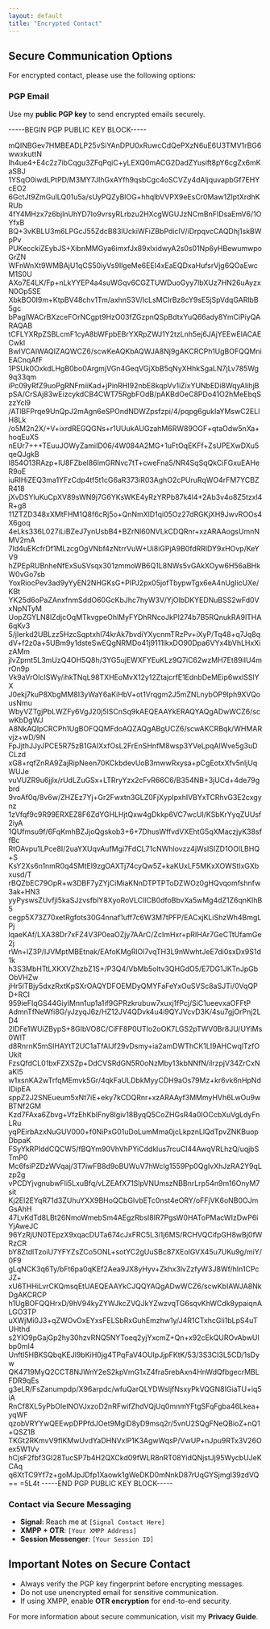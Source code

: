 ```yaml
---
layout: default
title: "Encrypted Contact"
---
```


## Secure Communication Options
For encrypted contact, please use the following options:

### **PGP Email**
Use my **public PGP key** to send encrypted emails securely.

-----BEGIN PGP PUBLIC KEY BLOCK-----

mQINBGev7HMBEADLP25vSiYAnDPU0xRuwcCdQePXzN6uE6U3TMV1rBG6wwxkuttN
Ih4ue4+E4c2z7ibCqgu3ZFqPqiC+yLEXQ0mACG2DadZYusift8pY6cgZx6mKaSBJ
1YSqO0iwdLPtPD/M3MY7JIhGxAYfh9qsbCgc4oSCVZy4dAljquvapbGf7EHYcEO2
6GctJt9ZmGuILQ01u5a/sUyPQZyBlOG+hhqlbVVPX9eEsCr0Maw1ZlptXrdhKRUb
4fY4MHzx7z6bjlnUhYD7Io9vrsyRLrbzu2HXcgWGUJzNCmBnFIDsaEmV6/1OYfxB
BQ+3vKBLU3m6LPGcJ55ZdcB83lUckiWFiZBbPdicIV/iDrpqvcCAQDhj1skBWpPv
PUKecckiZEybJS+XibnMMGya6imxfJx89xIxidwyA2s0s01Np6yHBewumwpoGrZN
WFnWnXt9WMBAjU1qCS50iyVs9IlgeMe6EEI4xEaEQDxaHufsrVjg6QOaEwcM1S0U
AXo7E4LK/Fp+nLkYYEP4a4suWGqv6CGZTUWDuoGyy7lbXUz7HN26uAyzxN0Op5SE
XbkBO0I9m+KtpBV48chv1Tm/axhnS3V/IcLsMCIrBz8cY9sE5jSpVdqGARlbB5gc
bPagIWACrBXzceFOrNCgpt9HzO03fZGzpnQSpBdtxYuQ66ady8YmCiPiyQARAQAB
tCFLYXRpZSBLcmF1cyA8bWFpbEBrYXRpZWJ1Y2tzLnh5ej6JAjYEEwEIACAECwkI
BwIVCAIWAQIZAQWCZ6/scwKeAQKbAQWJA8Nj9gAKCRCPh1UgBOFQQMniEACnqAfF
1PSUk0OxkdLHgB0bo0ArgmjVGn4GeqVGjXbB5qNyXHhkSgaLN7jLv785Wg9q33qm
iPc09yRfZ9uoPgRNFmiiKad+jPinRHI92nbE8kqpVv1iZixYUNbEDi8WqyAIihjB
pSA/CrSAj83wEizcykdCB4CWT75RgbFOdB/pAKBdOeC8PDo41O2hMeEbqSzzYcl9
/ATlBFPrqe9UnQpJ2mAgn6eSPOndNDWZpsfzpi/4/pqpg6gukIaYMswC2ELlH8Lk
/o5M2n2X/+V+ixrdREGQGNs+r1UUukAUGzahM6RW89OGF+qtaOdw5nXa+hoqEuX5
nEUr7+++TEuuJOWyZamiID06/4W084A2MG+1uFtOqEKFf+ZsUPEXwDXu5qeQJgkB
l854O13RAzp+IU8FZbel86ImGRNvc7tT+cweFna5/NR4SqSqQkCiFGxuEAHeR9oE
iuRIHiZEQ3ma1YFzCdp4tf5t1cG6aR373iR03AghO2cPUruRqWO4rFM7YCBZR418
jXvDSYluKuCpXV89sWN9j7G6YKsWKE4yRzYRPb87k4l4+2Ab3v4o8Z5tzxl4R+g8
11ZTZD348xXMtFHM1Q8f6cRj5o+QnNmXlD1qi05Oz27dRGKjXH9JwvROOs4X6goq
4eLks336L027iLiBZeJ7ynUsbB4+BZrNl60NVLkCDQRnr+xzARAAogsUmnNMV2mA
7Id4uEKcfrDf1MLzcgOgVNbf4zNtrrVuW+Ui8iGPjA9B0fdRRlDY9xHOvp/KeYV9
hZPEpRUBnheNfExSuSVsqx301zmmoWB6Q1L8NWs5vGAkXOyw6H56aBHkW0vGo7sb
YoxRiocPev3ad9yYyEN2NHGKsG+PIPJ2px05jofTbypwTgx6eA4nUgIicUXe/KBt
YK25d6oPaZAnxfnmSddO60GcKbJhc7hyW3V/YjOlbDKYEDNuBSS2wFd0VxNpNTyM
UopZGYLN8lZdjcOqMTkvgpeOhlMyFYDhRNcoJkPI274b7B5RQnukRA9lTHA6qKv3
5/jlerkd2UBLzz5HzcSqptxhl74krAk7bvdiYXycnmTRzPv+iXyP/Tq48+q7Jq8q
dV+f2z0a+5UBm9y1dsteSwEQgNRMDo41j9111lkxDO90Dpa6VYx4bVhLHxXizAMm
jlvZpmt5L3mUzQ4OH5Q8h/3YG5ujEWXFYEuKLz9Q7iC62wzMH7Et89iIU4mrOn9p
Vk9aVrOlcISWy/ihkTNqL98TXHEoMvX12y12ZtajcrfE1EdnbDeMEip6wxlSSlYX
J0ekj7kuP8XbgMM8I3yWaY6aKiHbV+ot1Vrqgm2J5mZNLnybOP9lph9XVQousNmu
WbyVZTgjPbLWZFy6VgJ20j5lSCnSq9kAEQEAAYkERAQYAQgADwWCZ6/scwKbDgWJ
A8NkAQIpCRCPh1UgBOFQQMFdoAQZAQgABgUCZ6/scwAKCRBqk/WHMARvjz+wD/9N
FpJjthJJyJPCE5R75zB1GAIXxfOsL2FrEnSHnfM8wsp3YVeLpqAlWve5g3uDCLzd
xG8+rqfZnRA9ZajRipNeen70KCkbdevUoB3mwwRxysa+pCgEotxXfv5nljUqWUJe
vuVUZR9u6jjIx/rUdLZuGSx+LTRryYzx2cFvR66C6/B354NB+3jUCd+4de79gbrd
9voAf0q/8v6w/ZHZEz7Yj+Gr2Fwxtn3GLZ0FjXypIpxhIVBYxTCRhvG3E2cxgynz
1zVfqf9c9R99ERXEZ8F6ZdYGHLHjtQxw4gDkkp6VC7wcUI/KSbKrYyqZUUsf2iyA
1QUfmsu9f/6FqKmhBZJjoQgskob3+6+7DhusWffvdVXEhtG5qXMaczjyK38sffBc
RtOAvpu1LPce8I/2uaYXUqvAufMgi7FdCL71cNWhlovzz4jWsISIZD1OOlLBHQ+S
KsY2Xs6n1nmR0q4SMtEl9zgOAXTj74cyQw5Z+kaKUxLF5MKxXOWStIxGXbxusd/T
rBQZbEC79OpR+w3DBF7yZYjCiMiaKNnDTPTPToDZWOz0gHQvqomfshnfw3ak+HN3
yyPyswsZUvfjl5kaSJzvsfblY8XyoRoVLClICB0dfoBbvXa5wMg4dZ1Z6qnKIhB5
cegp5X73Z70xetRgfots30G4nnaf1uff7c6W3M7tPFP/EACxjKLiShzWh4BmgLPj
lqaeKAf/LXA38Dr7xFZ4V3P0eaOZjy7AArC/ZcImHxr+pRIHAr7GeCTtUfamGe2j
rWn+lZ3P/IJVMptMBEtnak/EAfoKMgRlOl7vqTH3L9nWwhtJeE7di0sxDx9S1d1k
h3S3MbHTtLXKXVZhzbZ1S+/P3Q4/VbMb5oltv3QHGdO5/E7DG1JKTnJpGbObVHZw
jHr5lTBjy5dxzRxtKpSXrOAQYDFOEMDyQMYFaFeYxOuSVSc8aSJTi/0VqQPD+RCI
959ieFIqGS44GiyIMnn1up1a1if9GPRzkrubuw7xuxj1fPcj/SiC1ueevxaOFFtP
AdmnTfNeWfi8G/yJzyqJ6z/HZ12JV4QDvk4u4i9QYJVcvD3K/4su7gjOrPnj2LD4
2lDFe1WUiZBypS+8GIbVO8C/CiFF8P0UTlo2oOK7LGS2pTWV0Br8JU/UYiMs0WlT
d8RnrnK5mSIHAYtT2UC1aTfAIJf29vDsmy+ia2amDWThCK1LI9AHCwqlTzfOUkit
FzsQfdCL01bxFZXSZp+DdCVSRdGN5R0oNzMby13kbNNfN/ilrzpjV34ZrCxNaKl5
w1xsnKA2wTrfqMEmvk5Gr/4qkFaULDbkMyyCDH9aOs79Mz+kr6vk6nHpNdIDipEA
sppZ2J2SNEueum5xNt7iE+eky7kCDQRnr+xzARAAyf3MMmyHVh6LwOu9wBTNf2GM
Kzd7FAxa6Zbvg+VfzEhKbIFny8Igiv18ByqQ5CoZHGsR4a0IOCcbXuVgLdyFnLRu
yqPEirbAzxNuGUV000+f0NiPxG01uDoLumMma0jcLkpznLlQdTpvZNKBuopDbpaK
FSyYkRPIddCQCW5/fBQYm90VhVhPYiCddklus7rcuCl44AwqVRLhzQ/uqjbSTmP0
Mc6fsiPZDzWVqaj/3T7iwFB8d9oBUWuV7hWclg1559Pp0QgIvXhJzRA2Y9qLzp2g
vPCDYjvgnubwFIi5LxuBfq/vLZEAfX71SlpVNUmszNBBnrLrp54n9m16OnyM7sit
Kj2El2EYqR71d3ZUhuYXX9BHoQCbGIvbETc0nst4eORY/oFFjVK6oNB0OJmGsAhH
47LvKdTd8LBt26NmoWmebSm4AEgzRbsI8IR7PgsW0HAToPMacWIzDwP6iYjAweJC
96YzRjUN0TEpzX9xqacDUTa674cJxFRC5L3i1j6MS/RCHVQCifpGH8wBj0fWRzCR
bY8ZtdlTzoiU7YFYZsZCo5ONL+sotYC2gUuSBc87XEolGVX45u7UKu9g/miY/0F9
gLqNCK3q6Ty/bFt6pa0qKEf2Aea9JX8yHyv+Zkhx3lvZzfyW3J8Wf/hIn1CPcJZ+
xU6THHiLvrCKQmsqEtUAEQEAAYkCJQQYAQgADwWCZ6/scwKbIAWJA8NkDgAKCRCP
h1UgBOFQQHrxD/9hV94kyZYWJkcZVQJkYZwzvqTG6sqvKhWCdk8ypaiqnALGO3TP
uXWjMi0J3+qZWOvOxEYxsFELSbRxGuhEmzhw1y/J4R1CTxhcGli1bLpS4uTUHthd
s2YlO9pGajGp2hy30hzvRNQ5NYToeq2yjYxcmZ+Qn+x92cEkQUROvAbwUIbp0mI4
UnftI5HBKSQbqKEJl9bKiH0jg4TPqFaV4OUIpJjpFKtK/53/3S3CI3L5CD/1sDyw
QK4719MyQ2CCT8NJWnY2eS2kpVmG1xZ4fra5rebAxn4HnWdQfbgecrMBLFDR9qEs
g3eLR/FsZanumpdp/X96arpdc/wfuQarQLYDWsIjfNsxyPkVQGN8IGiaTU+iq5iA
RnCf8XL5yPbOIelNOVJxzoD2nRFwifZhdVQjUq0mnmYFtgSFqFgba46Lkea+yqWF
qzobVRYYwQEEwpDPPfdJOet9MgiD8yD9msq2r/5vnU2SQgFNeQBioZ+nQ1+QSZ1B
TKGt2RKmvV9fIKMwUvdYaDHNVxlP1K3AgwWqsP/VwUP+nJpu9RTx3V26Oex5W1Vv
hCjsF2fbf3GI28TucSP7b4H2QXCkd09fWLR8nRT08YidQNjstJj95WycbUJeKCAq
q6XtTC9Yf7z+goMJpJDfp1Xaowk1gWeDKD0mNnkD87rUqGYSjmgl39zdVQ==
=5L4t
-----END PGP PUBLIC KEY BLOCK-----

### **Contact via Secure Messaging**
- **Signal**: Reach me at `[Signal Contact Here]`
- **XMPP + OTR**: `[Your XMPP Address]`
- **Session Messenger**: `[Your Session ID]`

## Important Notes on Secure Contact
- Always verify the PGP key fingerprint before encrypting messages.
- Do not use unencrypted email for sensitive communication.
- If using XMPP, enable **OTR encryption** for end-to-end security.

For more information about secure communication, visit my **Privacy Guide**.
